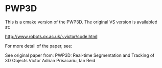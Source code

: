 PWP3D
=====

This is a cmake version of the PWP3D. The original VS version is availabled at:

http://www.robots.ox.ac.uk/~victor/code.html

For more detail of the paper, see:

See original paper from:
PWP3D: Real-time Segmentation and Tracking of 3D Objects
Victor Adrian Prisacariu, Ian Reid
